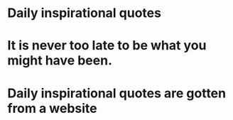 # Daily inspirational quotes
# It is never too late to be what you might have been.

# Daily inspirational quotes are gotten from a website
